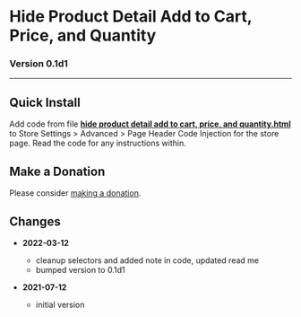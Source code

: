 # Hide Product Detail Add to Cart, Price, and Quantity

### Version 0.1d1

---

## Quick Install

Add code from file
**[hide product detail add to cart, price, and quantity.html](hide%20product%20detail%20add%20to%20cart,%20price,%20and%20quantity.html#L1)**
to Store Settings > Advanced > Page Header Code Injection for the store page.
Read the code for any instructions within.

## Make a Donation

Please consider
[making a donation](https://github.com/tomsWebConsulting/twcsl#make-a-donation).

## Changes

* **2022-03-12**

  * cleanup selectors and added note in code, updated read me
  * bumped version to 0.1d1
  
* **2021-07-12**

  * initial version
